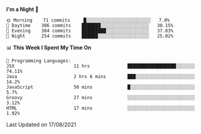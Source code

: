 <!--START_SECTION:waka-->
**I'm a Night 🦉** 

```text
🌞 Morning    71 commits     █░░░░░░░░░░░░░░░░░░░░░░░░   7.0% 
🌆 Daytime    306 commits    ███████░░░░░░░░░░░░░░░░░░   30.15% 
🌃 Evening    384 commits    █████████░░░░░░░░░░░░░░░░   37.83% 
🌙 Night      254 commits    ██████░░░░░░░░░░░░░░░░░░░   25.02%

```


📊 **This Week I Spent My Time On** 

```text
💬 Programming Languages: 
JSX                      11 hrs              ██████████████████░░░░░░░   74.11% 
Java                     2 hrs 6 mins        ███░░░░░░░░░░░░░░░░░░░░░░   14.2% 
JavaScript               50 mins             █░░░░░░░░░░░░░░░░░░░░░░░░   5.7% 
Groovy                   27 mins             ░░░░░░░░░░░░░░░░░░░░░░░░░   3.12% 
HTML                     17 mins             ░░░░░░░░░░░░░░░░░░░░░░░░░   1.92%

```


 Last Updated on 17/08/2021
<!--END_SECTION:waka-->
